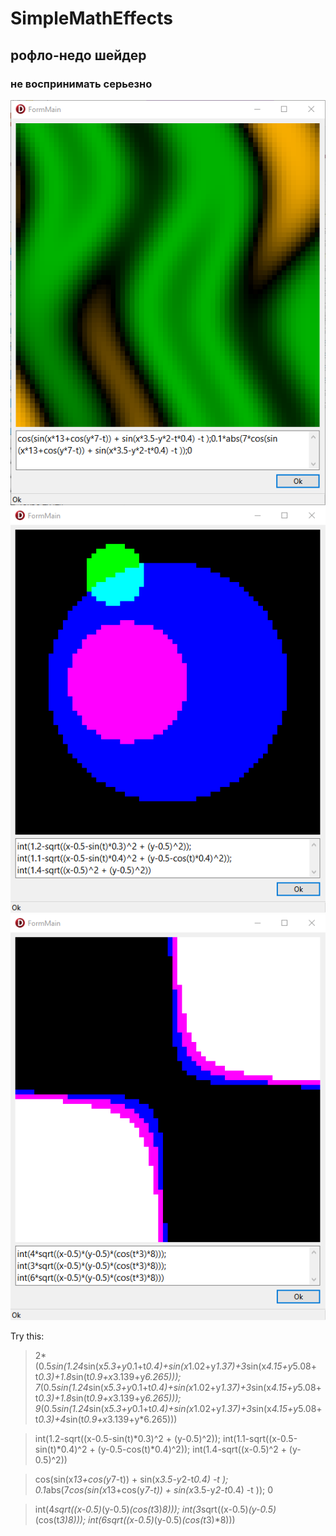# SimpleMathEffects
## рофло-недо шейдер 
### не воспринимать серьезно

![s1](s1.png)
![s2](s2.png)
![s2](s3.png)


Try this:
> 2*(0.5*sin(1.24*sin(x*5.3+y*0.1+t*0.4)+sin(x*1.02+y*1.37)+3*sin(x*4.15+y*5.08+ t*0.3)+1.8*sin(t*0.9+x*3.139+y*6.265)));
> 7*(0.5*sin(1.24*sin(x*5.3+y*0.1+t*0.4)+sin(x*1.02+y*1.37)+3*sin(x*4.15+y*5.08+ t*0.3)+1.8*sin(t*0.9+x*3.139+y*6.265)));
> 9*(0.5*sin(1.24*sin(x*5.3+y*0.1+t*0.4)+sin(x*1.02+y*1.37)+3*sin(x*4.15+y*5.08+ t*0.3)+4*sin(t*0.9+x*3.139+y*6.265)))

> int(1.2-sqrt((x-0.5-sin(t)*0.3)^2 + (y-0.5)^2));
> int(1.1-sqrt((x-0.5-sin(t)*0.4)^2 + (y-0.5-cos(t)*0.4)^2));
> int(1.4-sqrt((x-0.5)^2 + (y-0.5)^2))

> cos(sin(x*13+cos(y*7-t)) + sin(x*3.5-y*2-t*0.4) -t );
> 0.1*abs(7*cos(sin(x*13+cos(y*7-t)) + sin(x*3.5-y*2-t*0.4) -t ));
> 0

> int(4*sqrt((x-0.5)*(y-0.5)*(cos(t*3)*8)));
> int(3*sqrt((x-0.5)*(y-0.5)*(cos(t*3)*8)));
> int(6*sqrt((x-0.5)*(y-0.5)*(cos(t*3)*8)))
